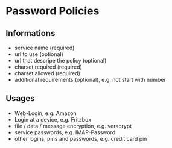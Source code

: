 # Password Policies

## Informations

- service name (required)
- url to use (optional)
- url that descripe the policy (optional)
- charset required (required)
- charset allowed (required)
- additional requirements (optional), e.g. not start with number

## Usages
- Web-Login, e.g. Amazon
- Login at a device, e.g. Fritzbox
- file / data / message encryption, e.g. veracrypt
- service passwords, e.g. IMAP-Password
- other logins, pins and passwords, e.g. credit card pin
